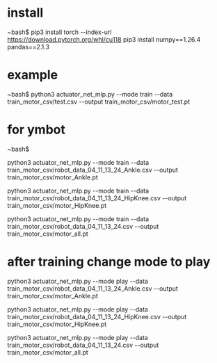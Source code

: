# install

~bash$ 
pip3 install torch --index-url https://download.pytorch.org/whl/cu118 pip3 install numpy==1.26.4 pandas==2.1.3

# example
~bash$ 
python3 actuator_net_mlp.py --mode train --data train_motor_csv/test.csv --output train_motor_csv/motor_test.pt


# for ymbot
~bash$ 

python3 actuator_net_mlp.py --mode train --data train_motor_csv/robot_data_04_11_13_24_Ankle.csv --output train_motor_csv/motor_Ankle.pt

python3 actuator_net_mlp.py --mode train --data train_motor_csv/robot_data_04_11_13_24_HipKnee.csv --output train_motor_csv/motor_HipKnee.pt

python3 actuator_net_mlp.py --mode train --data train_motor_csv/robot_data_04_11_13_24.csv --output train_motor_csv/motor_all.pt



# after training change mode to play

python3 actuator_net_mlp.py --mode play --data train_motor_csv/robot_data_04_11_13_24_Ankle.csv --output train_motor_csv/motor_Ankle.pt

python3 actuator_net_mlp.py --mode play --data train_motor_csv/robot_data_04_11_13_24_HipKnee.csv --output train_motor_csv/motor_HipKnee.pt

python3 actuator_net_mlp.py --mode play --data train_motor_csv/robot_data_04_11_13_24.csv --output train_motor_csv/motor_all.pt